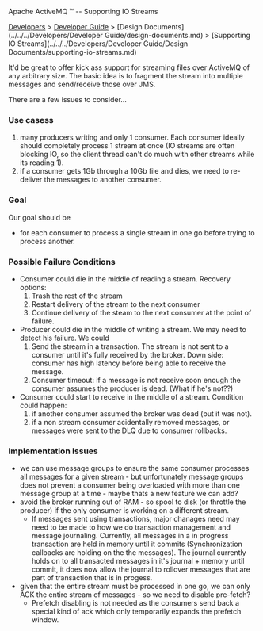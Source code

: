 Apache ActiveMQ ™ -- Supporting IO Streams 

[Developers](../../../developers.md) > [Developer Guide](../../../Developers/developer-guide.md) > [Design Documents](../../../Developers/Developer Guide/design-documents.md) > [Supporting IO Streams](../../../Developers/Developer Guide/Design Documents/supporting-io-streams.md)


It'd be great to offer kick ass support for streaming files over ActiveMQ of any arbitrary size. The basic idea is to fragment the stream into multiple messages and send/receive those over JMS.

There are a few issues to consider...

### Use casess

1.  many producers writing and only 1 consumer. Each consumer ideally should completely process 1 stream at once (IO streams are often blocking IO, so the client thread can't do much with other streams while its reading 1).
2.  if a consumer gets 1Gb through a 10Gb file and dies, we need to re-deliver the messages to another consumer.

### Goal

Our goal should be

*   for each consumer to process a single stream in one go before trying to process another.

### Possible Failure Conditions

*   Consumer could die in the middle of reading a stream. Recovery options:
    1.  Trash the rest of the stream
    2.  Restart delivery of the stream to the next consumer
    3.  Continue delivery of the steam to the next consumer at the point of failure.
*   Producer could die in the middle of writing a stream. We may need to detect his failure. We could
    1.  Send the stream in a transaction. The stream is not sent to a consumer until it's fully received by the broker. Down side: consumer has high latency before being able to receive the message.
    2.  Consumer timeout: if a message is not receive soon enough the consumer assumes the producer is dead. (What if he's not??)
*   Consumer could start to receive in the middle of a stream. Condition could happen:
    1.  if another consumer assumed the broker was dead (but it was not).
    2.  if a non stream consumer acidentally removed messages, or messages were sent to the DLQ due to consumer rollbacks.

### Implementation Issues

*   we can use message groups to ensure the same consumer processes all messages for a given stream - but unfortunately message groups does not prevent a consumer being overloaded with more than one message group at a time - maybe thats a new feature we can add?
*   avoid the broker running out of RAM - so spool to disk (or throttle the producer) if the only consumer is working on a different stream.
    *   If messages sent using transactions, major chanages need may need to be made to how we do transaction management and message journaling. Currently, all messages in a in progress transaction are held in memory until it commits (Synchronization callbacks are holding on the the messages). The journal currently holds on to all transacted messages in it's journal + memory until commit, it does now allow the journal to rollover messages that are part of transaction that is in progess.
*   given that the entire stream must be processed in one go, we can only ACK the entire stream of messages - so we need to disable pre-fetch?
    *   Prefetch disabling is not needed as the consumers send back a special kind of ack which only temporarily expands the prefetch window.

